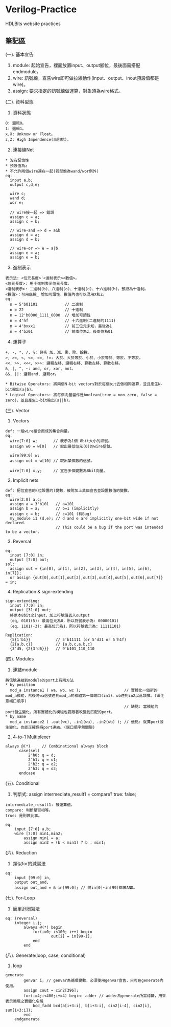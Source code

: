 # Verilog-Practice
HDLBits website practices

## 筆記區
(一). 基本宣告
  1. module: 起始宣告，裡面放置input、output腳位，最後面需搭配endmodule。
  2. wire: 訊號線，宣告wire即可做拉線動作(input、output、inout預設值都是wire)。
  3. assign: 要求指定的訊號線做運算，對象須為wire格式。


(二). 資料型態
  1. 資料狀態
    
    0: 邏輯0。
    1: 邏輯1。
    x,X: Unknow or Float。
    z,Z: High Impendence(高阻抗)。 
  
  2. 連接線Net

    * 沒有記憶性
    * 預設值為z
    * 不允許兩個wire連在一起(若型態為wand/wor例外)
    eq:
      input a,b;
      output c,d,e;
      
      wire c;
      wand d;
      wor e;
      
      // wire接一起 => 錯誤
      assign c = a;
      assign c = b;
      
      // wire-and => d = a&b
      assign d = a;
      assign d = b;
      
      // wire-or => e = a|b
      assign e = a;
      assign e = b;
      
  3. 進制表示

    表示法: <位元長度>'<進制表示><數值>。
    <位元長度>: 用十進制表示位元長度。
    <進制表示>: 二進制(b)、八進制(o)、十進制(d)、十六進制(h)，預設為十進制。
    <數值>：可用底線_ 增加可讀性，數值內也可以混用X和Z。
    eq:
      n = 5'b01101            // 二進制
      n = 22                  // 十進制
      n = 12'b0000_1111_0000  // 增加可讀性
      n = 4'hf                // 十六進制(二進制的1111)
      n = 4'bxxx1             // 前三位元未知，最後為1
      n = 4'bz01              // 前兩位為z，後兩位為01
  
  4. 運算子
    
    +, -, *, /, %: 算術 加、減、乘、除、餘數。
    >, >=, <, <=, ==, !=: 大於、大於等於、小於、小於等於、等於、不等於。
    <<, >>, <<<, >>>: 邏輯左移、邏輯右移、算數左移、算數右移。
    &, |, ^, ~: and, or, xor, not。
    &&, ||: 邏輯and, 邏輯or。
    
    * Bitwise Operators: 將兩個N-bit vectors對於每個bit去做相同運算，並且產生N-bit輸出(a|b)。
    * Logical Operators: 將每個向量當作是boolean(true = non-zero, false = zero)，並且產生1-bit輸出(a||b)。

(三). Vector
  1. Vectors

    def: 一組wire組合而成的集合向量。
    eq: 
      wire[7:0] w;       // 表示為1個 8bit大小的訊號。
      assign w0 = w[0]   // 取出最低位元(0)的wire信號。
      
      wire[99:0] w;
      assign out = w[10] // 取出某個數的信號。
      
      wire[7:0] x,y;     // 宣告多個變數為8bit向量。
      
  2. Implicit nets

    def: 把位宣告的(位設置的)變數，被附加上某個宣告並設置數值的變數。
    eq:
      wire[2:0] a,c;      
      assign a = 3'b101   // a=101
      assign b = a;       // b=1 (implicitly)
      assign c = b;       // c=101 (有Bug)
      my_module i1 (d,e); // d and e are implicitly one-bit wide if not declared.
                          // This could be a bug if the port was intended to be a vector.

  3. Reversal
    
    eq: 
      input [7:0] in;
      output [7:0] out;
    sol: 
      assign out = {in[0], in[1], in[2], in[3], in[4], in[5], in[6], in[7]};
      or assign {out[0],out[1],out[2],out[3],out[4],out[5],out[6],out[7]} = in;
      
  4. Replication & sign-extending

    sign-extending: 
      input [7:0] in;
      output [31:0] out;
      將原本8bit之input，加上符號值丟入output
      (eq, 0101(5): 最高位元為0，所以符號表示為: 00000101)
      (eq, 1101(-3): 最高位元為1，所以符號表示為: 11111101)
    
    Replication: 
      {5{1'b1}}           // 5'b11111 (or 5'd31 or 5'h1f)
      {2{a,b,c}}          // {a,b,c,a,b,c}
      {3'd5, {2{3'd6}}}   // 9'b101_110_110
    
(四). Modules

  1. 連結module

    將信號連結到module的port上有兩方法
    * by position
      mod_a instance1 ( wa, wb, wc );                   // 實體化一個新的mod_a模組，然後將wa信號連到mod_a的模組第一個端口(in1)、wb連到in2以此類推。(須注意端口順序)
                                                        // 缺點: 當模組的port發生變化，所有實體化的模組也要跟著改變到匹配的port。
    * by name
      mod_a instance2 ( .out(wc), .in1(wa), .in2(wb) ); // 優點: 就算port發生變化，也能正確保持port連結。(端口順序無關聯)

  2. 4-to-1 Multiplexer

    always @(*)		// Combinational always block
		  case(sel)
			  2'h0: q = d;
			  2'h1: q = o1;
			  2'h2: q = o2;
			  2'h3: q = o3;
		  endcase

(五). Conditional

  1. 判斷式: assign intermediate_result1 = compare? true: false;

	intermediate_result1: 被運算值。
	compare: 判斷是否相等。
	true: 是則做此事。
	
	eq: 
		input [7:0] a,b;
		wire [7:0] min1,min2;
    		assign min1 = a;
    		assign min2 = (b < min1) ? b : min1;
		
		
(六). Reduction

  1. 類似for的減寫法

	eq: 
		input [99:0] in,
   		output out_and,
		assign out_and = & in[99:0]; // 將in[0]~in[99]都做AND。
		
(七). For-Loop

  1. 簡單迴圈寫法

	eq: (reversal)
		integer i,j;
    		always @(*) begin
        		for(i=0; i<100; i++) begin
            			out[i] = in[99-i];
        		end
    		end
		
(八). Generate(loop, case, conditional)

  1. loop

	generate
        	genvar i; // genvar為循環變數，必須使用genvar宣告，只可在generate內使用。
        	assign cout = cin2[396];
        	for(i=4;i<400;i+=4) begin: adder // adder為generate所需標籤，用來表示循環之實體化名稱
            	bcd_fadd bcd(a[i+3:i], b[i+3:i], cin2[i-4], cin2[i], sum[i+3:i]);
        	end
    	endgenerate
	
